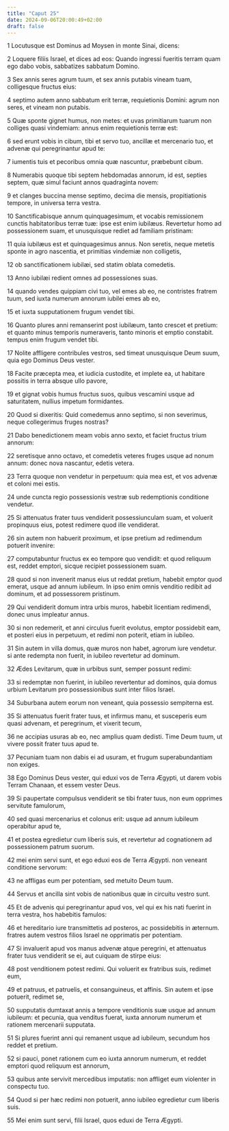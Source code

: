 ```yaml
---
title: "Caput 25"
date: 2024-09-06T20:00:49+02:00
draft: false
---
```



1 Locutusque est Dominus ad Moysen in monte Sinai, dicens:

2 Loquere filiis Israel, et dices ad eos: Quando ingressi fueritis terram quam ego dabo vobis, sabbatizes sabbatum Domino.

3 Sex annis seres agrum tuum, et sex annis putabis vineam tuam, colligesque fructus eius:

4 septimo autem anno sabbatum erit terræ, requietionis Domini: agrum non seres, et vineam non putabis.

5 Quæ sponte gignet humus, non metes: et uvas primitiarum tuarum non colliges quasi vindemiam: annus enim requietionis terræ est:

6 sed erunt vobis in cibum, tibi et servo tuo, ancillæ et mercenario tuo, et advenæ qui peregrinantur apud te:

7 iumentis tuis et pecoribus omnia quæ nascuntur, præbebunt cibum.

8 Numerabis quoque tibi septem hebdomadas annorum, id est, septies septem, quæ simul faciunt annos quadraginta novem:

9 et clanges buccina mense septimo, decima die mensis, propitiationis tempore, in universa terra vestra.

10 Sanctificabisque annum quinquagesimum, et vocabis remissionem cunctis habitatoribus terræ tuæ: ipse est enim iubilæus. Revertetur homo ad possessionem suam, et unusquisque rediet ad familiam pristinam:

11 quia iubilæus est et quinquagesimus annus. Non seretis, neque metetis sponte in agro nascentia, et primitias vindemiæ non colligetis,

12 ob sanctificationem iubilæi, sed statim oblata comedetis.

13 Anno iubilæi redient omnes ad possessiones suas.

14 quando vendes quippiam civi tuo, vel emes ab eo, ne contristes fratrem tuum, sed iuxta numerum annorum iubilei emes ab eo,

15 et iuxta supputationem frugum vendet tibi.

16 Quanto plures anni remanserint post iubilæum, tanto crescet et pretium: et quanto minus temporis numeraveris, tanto minoris et emptio constabit. tempus enim frugum vendet tibi.

17 Nolite affligere contribules vestros, sed timeat unusquisque Deum suum, quia ego Dominus Deus vester.

18 Facite præcepta mea, et iudicia custodite, et implete ea, ut habitare possitis in terra absque ullo pavore,

19 et gignat vobis humus fructus suos, quibus vescamini usque ad saturitatem, nullius impetum formidantes.

20 Quod si dixeritis: Quid comedemus anno septimo, si non severimus, neque collegerimus fruges nostras?

21 Dabo benedictionem meam vobis anno sexto, et faciet fructus trium annorum:

22 seretisque anno octavo, et comedetis veteres fruges usque ad nonum annum: donec nova nascantur, edetis vetera.

23 Terra quoque non vendetur in perpetuum: quia mea est, et vos advenæ et coloni mei estis.

24 unde cuncta regio possessionis vestræ sub redemptionis conditione vendetur.

25 Si attenuatus frater tuus vendiderit possessiunculam suam, et voluerit propinquus eius, potest redimere quod ille vendiderat.

26 sin autem non habuerit proximum, et ipse pretium ad redimendum potuerit invenire:

27 computabuntur fructus ex eo tempore quo vendidit: et quod reliquum est, reddet emptori, sicque recipiet possessionem suam.

28 quod si non invenerit manus eius ut reddat pretium, habebit emptor quod emerat, usque ad annum iubileum. In ipso enim omnis venditio redibit ad dominum, et ad possessorem pristinum.

29 Qui vendiderit domum intra urbis muros, habebit licentiam redimendi, donec unus impleatur annus.

30 si non redemerit, et anni circulus fuerit evolutus, emptor possidebit eam, et posteri eius in perpetuum, et redimi non poterit, etiam in iubileo.

31 Sin autem in villa domus, quæ muros non habet, agrorum iure vendetur. si ante redempta non fuerit, in iubileo revertetur ad dominum.

32 Ædes Levitarum, quæ in urbibus sunt, semper possunt redimi:

33 si redemptæ non fuerint, in iubileo revertentur ad dominos, quia domus urbium Levitarum pro possessionibus sunt inter filios Israel.

34 Suburbana autem eorum non veneant, quia possessio sempiterna est.

35 Si attenuatus fuerit frater tuus, et infirmus manu, et susceperis eum quasi advenam, et peregrinum, et vixerit tecum,

36 ne accipias usuras ab eo, nec amplius quam dedisti. Time Deum tuum, ut vivere possit frater tuus apud te.

37 Pecuniam tuam non dabis ei ad usuram, et frugum superabundantiam non exiges.

38 Ego Dominus Deus vester, qui eduxi vos de Terra Ægypti, ut darem vobis Terram Chanaan, et essem vester Deus.

39 Si paupertate compulsus vendiderit se tibi frater tuus, non eum opprimes servitute famulorum,

40 sed quasi mercenarius et colonus erit: usque ad annum iubileum operabitur apud te,

41 et postea egredietur cum liberis suis, et revertetur ad cognationem ad possessionem patrum suorum.

42 mei enim servi sunt, et ego eduxi eos de Terra Ægypti. non veneant conditione servorum:

43 ne affligas eum per potentiam, sed metuito Deum tuum.

44 Servus et ancilla sint vobis de nationibus quæ in circuitu vestro sunt.

45 Et de advenis qui peregrinantur apud vos, vel qui ex his nati fuerint in terra vestra, hos habebitis famulos:

46 et hereditario iure transmittetis ad posteros, ac possidebitis in æternum. fratres autem vestros filios Israel ne opprimatis per potentiam.

47 Si invaluerit apud vos manus advenæ atque peregrini, et attenuatus frater tuus vendiderit se ei, aut cuiquam de stirpe eius:

48 post venditionem potest redimi. Qui voluerit ex fratribus suis, redimet eum,

49 et patruus, et patruelis, et consanguineus, et affinis. Sin autem et ipse potuerit, redimet se,

50 supputatis dumtaxat annis a tempore venditionis suæ usque ad annum iubileum: et pecunia, qua venditus fuerat, iuxta annorum numerum et rationem mercenarii supputata.

51 Si plures fuerint anni qui remanent usque ad iubileum, secundum hos reddet et pretium.

52 si pauci, ponet rationem cum eo iuxta annorum numerum, et reddet emptori quod reliquum est annorum,

53 quibus ante servivit mercedibus imputatis: non affliget eum violenter in conspectu tuo.

54 Quod si per hæc redimi non potuerit, anno iubileo egredietur cum liberis suis.

55 Mei enim sunt servi, filii Israel, quos eduxi de Terra Ægypti.


